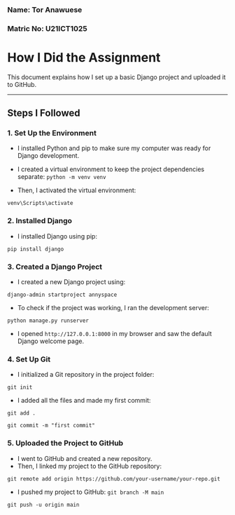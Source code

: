 ### Name: Tor Anawuese
### Matric No: U21ICT1025

# How I Did the Assignment

This document explains how I set up a basic Django project and uploaded it to GitHub.

---

## Steps I Followed

### 1. Set Up the Environment
- I installed Python and pip to make sure my computer was ready for Django development.
- I created a virtual environment to keep the project dependencies separate:
  `python -m venv venv`


  
- Then, I activated the virtual environment:

`venv\Scripts\activate`

### 2. Installed Django
- I installed Django using pip:

`pip install django`
### 3. Created a Django Project
- I created a new Django project using:

`django-admin startproject annyspace`
- To check if the project was working, I ran the development server:

`python manage.py runserver`
- I opened `http://127.0.0.1:8000` in my browser and saw the default Django welcome page.
### 4. Set Up Git
- I initialized a Git repository in the project folder:

`git init`

- I added all the files and made my first commit:

`git add .`

`git commit -m "first commit"`

### 5. Uploaded the Project to GitHub
- I went to GitHub and created a new repository.
- Then, I linked my project to the GitHub repository:

`git remote add origin https://github.com/your-username/your-repo.git`
- I pushed my project to GitHub:
`git branch -M main`

`git push -u origin main`